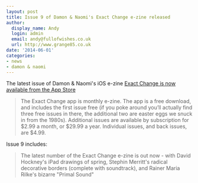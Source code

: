 ```yaml
---
layout: post
title: Issue 9 of Damon & Naomi's Exact Change e-zine released
author:
  display_name: Andy
  login: admin
  email: andy@fullofwishes.co.uk
  url: http://www.grange85.co.uk
date: '2014-06-01'
categories:
- news
- damon & naomi
---
```

<p>The latest issue of Damon & Naomi's iOS e-zine <a href="https://itunes.apple.com/us/app/exact-change-e-zine-from-damon/id781858949">Exact Change is now available from the App Store</a></p>
<blockquote><p>The Exact Change app is monthly e-zine. The app is a free download, and includes the first issue free (if you poke around you’ll actually find three free issues in there, the additional two are easter eggs we snuck in from the 1980s). Additional issues are available by subscription for $2.99 a month, or $29.99 a year. Individual issues, and back issues, are $4.99.</p></blockquote>
<p>Issue 9 includes:</p>
<blockquote><p>The latest number of the Exact Change e-zine is out now - with David Hockney's iPad drawings of spring, Stephin Merritt's radical decorative borders (complete with soundtrack), and Rainer Maria Rilke's bizarre "Primal Sound"</p></blockquote>
